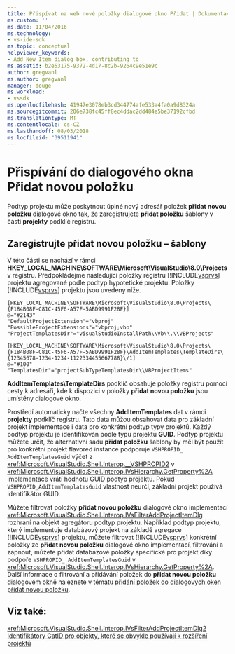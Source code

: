 ```yaml
---
title: Přispívat na web nové položky dialogové okno Přidat | Dokumentace Microsoftu
ms.custom: ''
ms.date: 11/04/2016
ms.technology:
- vs-ide-sdk
ms.topic: conceptual
helpviewer_keywords:
- Add New Item dialog box, contributing to
ms.assetid: b2e53175-9372-4d17-8c2b-9264c9e51e9c
author: gregvanl
ms.author: gregvanl
manager: douge
ms.workload:
- vssdk
ms.openlocfilehash: 41947e3078eb3cd344774afe533a4fa0a9d8324a
ms.sourcegitcommit: 206e738fc45ff8ec4ddac2dd484e5be37192cfbd
ms.translationtype: MT
ms.contentlocale: cs-CZ
ms.lasthandoff: 08/03/2018
ms.locfileid: "39511941"
---
```

# <a name="contribute-to-the-add-new-item-dialog-box"></a>Přispívání do dialogového okna Přidat novou položku
Podtyp projektu může poskytnout úplné nový adresář položek **přidat novou položku** dialogové okno tak, že zaregistrujete **přidat položku** šablony v části **projekty** podklíč registru.  
  
## <a name="register-add-new-item-templates"></a>Zaregistrujte přidat novou položku – šablony  
 V této části se nachází v rámci **HKEY_LOCAL_MACHINE\SOFTWARE\Microsoft\VisualStudio\8.0\Projects** v registru. Předpokládejme následující položky registru [!INCLUDE[vsprvs](../../code-quality/includes/vsprvs_md.md)] projektu agregované podle podtyp hypotetické projektu. Položky [!INCLUDE[vsprvs](../../code-quality/includes/vsprvs_md.md)] projektu jsou uvedeny níže.  
  
```  
[HKEY_LOCAL_MACHINE\SOFTWARE\Microsoft\VisualStudio\8.0\Projects\{F184B08F-C81C-45F6-A57F-5ABD9991F28F}]  
@="#2143"  
"DefaultProjectExtension"="vbproj"  
"PossibleProjectExtensions"="vbproj;vbp"  
"ProjectTemplatesDir"="visualStudioInstallPath\\Vb\\.\\VBProjects"  
  
[HKEY_LOCAL_MACHINE\SOFTWARE\Microsoft\VisualStudio\8.0\Projects\{F184B08F-C81C-45F6-A57F-5ABD9991F28F}\AddItemTemplates\TemplateDirs\{12345678-1234-1234-1122334455667788}\/1]  
@="#100"  
"TemplatesDir"="projectSubTypeTemplatesDir\\VBProjectItems"  
```  
  
 **AddItemTemplates\TemplateDirs** podklíč obsahuje položky registru pomocí cesty k adresáři, kde k dispozici v položky **přidat novou položku** jsou umístěny dialogové okno.  
  
 Prostředí automaticky načte všechny **AddItemTemplates** dat v rámci **projekty** podklíč registru. Tato data můžou obsahovat data pro základní projekt implementace i data pro konkrétní podtyp typy projektů. Každý podtyp projektu je identifikován podle typu projektu **GUID**. Podtyp projektu můžete určit, že alternativní sadu **přidat položku** šablony by měl být použit pro konkrétní projekt flavored instance podporuje `VSHPROPID_ AddItemTemplatesGuid` výčet z <xref:Microsoft.VisualStudio.Shell.Interop.__VSHPROPID2> v <xref:Microsoft.VisualStudio.Shell.Interop.IVsHierarchy.GetProperty%2A> implementace vrátí hodnotu GUID podtyp projektu. Pokud `VSHPROPID_AddItemTemplatesGuid` vlastnost neurčí, základní projekt používá identifikátor GUID.  
  
 Můžete filtrovat položky **přidat novou položku** dialogové okno implementací <xref:Microsoft.VisualStudio.Shell.Interop.IVsFilterAddProjectItemDlg> rozhraní na objekt agregátoru podtyp projektu. Například podtyp projektu, který implementuje databázový projekt na základě agregace [!INCLUDE[vsprvs](../../code-quality/includes/vsprvs_md.md)] projektu, můžete filtrovat [!INCLUDE[vsprvs](../../code-quality/includes/vsprvs_md.md)] konkrétní položky ze **přidat novou položku** dialogové okno implementací, filtrování a zapnout, můžete přidat databázové položky specifické pro projekt díky podpoře `VSHPROPID_ AddItemTemplatesGuid` v <xref:Microsoft.VisualStudio.Shell.Interop.IVsHierarchy.GetProperty%2A>. Další informace o filtrování a přidávání položek do **přidat novou položku** dialogovém okně naleznete v tématu [přidání položek do dialogových oken přidat novou položku](../../extensibility/internals/adding-items-to-the-add-new-item-dialog-boxes.md).  
  
## <a name="see-also"></a>Viz také:  
 <xref:Microsoft.VisualStudio.Shell.Interop.IVsFilterAddProjectItemDlg2>   
 [Identifikátory CatID pro objekty, které se obvykle používají k rozšíření projektů](../../extensibility/internals/catids-for-objects-that-are-typically-used-to-extend-projects.md)